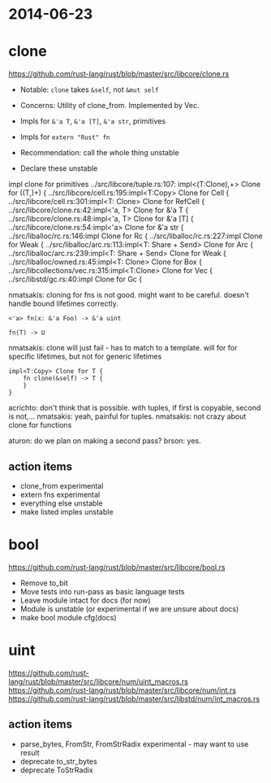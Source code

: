 # 2014-06-23

# clone

https://github.com/rust-lang/rust/blob/master/src/libcore/clone.rs

- Notable: `clone` takes `&self`, not `&mut self`
- Concerns: Utility of clone_from. Implemented by Vec.
- Impls for `&'a T`, `&'a [T]`, `&'a str`, primitives
- Impls for `extern "Rust" fn`
- Recommendation: call the whole thing unstable

- Declare these unstable

impl clone for primitives
../src/libcore/tuple.rs:107:            impl<$($T:Clone),+> Clone for ($($T,)+) {
../src/libcore/cell.rs:195:impl<T:Copy> Clone for Cell<T> {
../src/libcore/cell.rs:301:impl<T: Clone> Clone for RefCell<T> {
../src/libcore/clone.rs:42:impl<'a, T> Clone for &'a T {
../src/libcore/clone.rs:48:impl<'a, T> Clone for &'a [T] {
../src/libcore/clone.rs:54:impl<'a> Clone for &'a str {
../src/liballoc/rc.rs:146:impl<T> Clone for Rc<T> {
../src/liballoc/rc.rs:227:impl<T> Clone for Weak<T> {
../src/liballoc/arc.rs:113:impl<T: Share + Send> Clone for Arc<T> {
../src/liballoc/arc.rs:239:impl<T: Share + Send> Clone for Weak<T> {
../src/liballoc/owned.rs:45:impl<T: Clone> Clone for Box<T> {
../src/libcollections/vec.rs:315:impl<T:Clone> Clone for Vec<T> {
../src/libstd/gc.rs:40:impl<T> Clone for Gc<T> {

nmatsakis: cloning for fns is not good. might want to be careful. doesn't handle bound lifetimes correctly. 

```
<'a> fn(x: &'a Foo) -> &'a uint

fn(T) -> U
```

nmatsakis: clone will just fail - has to match to a template. will for for specific lifetimes, but not for generic lifetimes

```
impl<T:Copy> Clone for T {
    fn clone(&self) -> T {
    }
}
```

acrichto: don't think that is possible. with tuples, if first is copyable, second is not,...
nmatsakis: yeah, painful for tuples.
nmatsakis: not crazy about clone for functions

aturon: do we plan on making a second pass?
brson: yes.

## action items

- clone_from experimental
- extern fns experimental
- everything else unstable
- make listed imples unstable

# bool

https://github.com/rust-lang/rust/blob/master/src/libcore/bool.rs

- Remove to_bit
- Move tests into run-pass as basic language tests
- Leave module intact for docs (for now)
- Module is unstable (or experimental if we are unsure about docs)
- make bool module cfg(docs)

# uint

https://github.com/rust-lang/rust/blob/master/src/libcore/num/uint_macros.rs
https://github.com/rust-lang/rust/blob/master/src/libcore/num/int.rs
https://github.com/rust-lang/rust/blob/master/src/libstd/num/int_macros.rs


## action items

- parse_bytes, FromStr, FromStrRadix experimental - may want to use result
- deprecate to_str_bytes
- deprecate ToStrRadix
